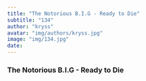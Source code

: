 ```yaml
---
title: "The Notorious B.I.G - Ready to Die"
subtitle: "134"
author: "kryss"
avatar: "img/authors/kryss.jpg"
image: "img/134.jpg"
date:
---
```


### The Notorious B.I.G - Ready to Die
